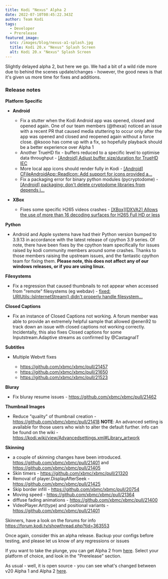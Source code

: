 ```yaml
---
title: Kodi "Nexus" Alpha 2
date: 2022-07-10T08:45:22.343Z
author: Team Kodi
tags:
  - Developer
  - Prerelease
featured_image:
  src: /images/blog/nexus-a1-splash.jpg
  title: Kodi 20.x "Nexus" Splash Screen
  alt: Kodi 20.x "Nexus" Splash Screen
---
```

Slightly delayed alpha 2, but here we go. We had a bit of a wild ride more due to behind the scenes update/changes - however, the good news is that it's given us more time for fixes and additions.

### **Release notes**

**Platform Specific**

* **Android**

  * Fix a stutter when the Kodi Android app was opened, closed and opened again. One of our team members (@thexai) noticed an issue with a recent PR that caused media stuttering to occur only after the app was opened and closed and reopened again without a force close. @ksooo has come up with a fix, so hopefully playback should be a better experience over Alpha 1
  * Another TrueHD fix - buffers reduced to a specific level to optimise data throughput - [[Android] Adjust buffer size/duration for TrueHD IEC](https://github.com/xbmc/xbmc/pull/21428)
  * More local app icons should render fully in Kodi - [[Android] CFileAndroidApp::ReadIcon: Add support for icons provided a...](https://github.com/xbmc/xbmc/pull/21423)
  * Fix a packaging error for binary python modules (pycryptodome) - [[Android] packaging: don't delete cryptodome libraries from depends i...](https://github.com/xbmc/xbmc/pull/21561)

* **XBox**

  * Fixes some specific H265 videos crashes - [[XBox][DXVA2] Allows the use of more than 16 decoding surfaces for H265 Full HD or less](https://github.com/xbmc/xbmc/pull/21497)

**Python**

* Android and Apple systems have had their Python version bumped to 3.9.13 in accordance with the latest release of cpython 3.9 series. Of note, there have been fixes by the cpython team specifically for issues raised by kodi community members around some crashes. Thanks to those members raising the upstream issues, and the fantastic cpython team for fixing them.
  **Please note, this does not affect any of our windows releases, or if you are using linux.**

**Filesystems**

* Fix a regression that caused thumbnails to not appear when accessed from "remote" filesystems (eg webdav) - [fixed: URIUtils::IsInternetStream() didn't properly handle filesystem...](https://github.com/xbmc/xbmc/pull/21494)

**Closed Captions**

* Fix an instance of Closed Captions not working. A forum member was able to provide an extremely helpful sample that allowed @enen92 to track down an issue with closed captions not working correctly. Incidentally, this also fixes Closed captions for some Inputstream.Adaptive streams as confirmed by @CastagnaIT 

**Subtitles**

* Multiple Webvtt fixes

  * https://github.com/xbmc/xbmc/pull/21457 
  * https://github.com/xbmc/xbmc/pull/21650
  * https://github.com/xbmc/xbmc/pull/21523

**Bluray**

* Fix bluray resume issues - https://github.com/xbmc/xbmc/pull/21462

**Thumbnail Images**

* Reduce "quality" of thumbnail creation - https://github.com/xbmc/xbmc/pull/21418
  **NOTE**: An advanced setting is available for those users who wish to alter the default further. info can be found on the wiki - https://kodi.wiki/view/Advancedsettings.xml#Library_artwork

**Skinning**

* a couple of skinning changes have been introduced. https://github.com/xbmc/xbmc/pull/21401 and https://github.com/xbmc/xbmc/pull/21405
* Skin timers - https://github.com/xbmc/xbmc/pull/21320
* Removal of player.DisplayAfterSeek - https://github.com/xbmc/xbmc/pull/21425
* Skip border infill - https://github.com/xbmc/xbmc/pull/20754
* Moving speed - https://github.com/xbmc/xbmc/pull/21364
* diffuse fading animations - https://github.com/xbmc/xbmc/pull/21400
* VideoPlayer.Art(type) and positional variants - https://github.com/xbmc/xbmc/pull/21401

Skinners, have a look on the forums for info https://forum.kodi.tv/showthread.php?tid=363553

Once again, consider this an alpha release. Backup your configs before testing, and please let us know of any regressions or issues

If you want to take the plunge, you can get Alpha 2 from [here](https://kodi.tv/download). Select your platform of choice, and look in the "Prerelease" section. 

As usual - well, it is open source - you can see what's changed between v20 Alpha 1 and Alpha 2 [here](https://github.com/xbmc/xbmc/compare/20.0a1-Nexus...20.0a2-Nexus).